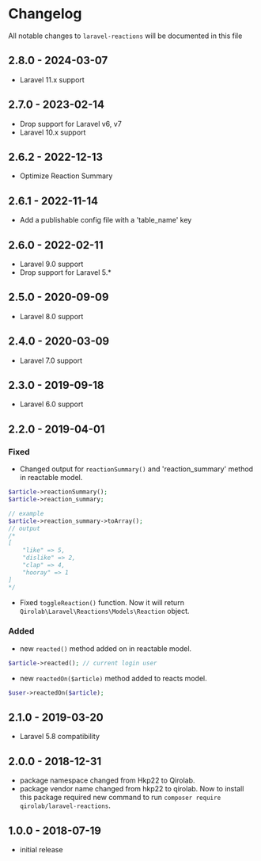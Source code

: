 # Changelog

All notable changes to `laravel-reactions` will be documented in this file

## 2.8.0 - 2024-03-07

- Laravel 11.x support

## 2.7.0 - 2023-02-14

- Drop support for Laravel v6, v7
- Laravel 10.x support

## 2.6.2 - 2022-12-13

- Optimize Reaction Summary

## 2.6.1 - 2022-11-14

- Add a publishable config file with a 'table_name' key

## 2.6.0 - 2022-02-11

- Laravel 9.0 support
- Drop support for Laravel 5.*

## 2.5.0 - 2020-09-09

- Laravel 8.0 support

## 2.4.0 - 2020-03-09

- Laravel 7.0 support

## 2.3.0 - 2019-09-18

- Laravel 6.0 support

## 2.2.0 - 2019-04-01

### Fixed

- Changed output for `reactionSummary()` and 'reaction_summary' method in reactable model.

```php
$article->reactionSummary();
$article->reaction_summary;

// example
$article->reaction_summary->toArray();
// output
/*
[
    "like" => 5,
    "dislike" => 2,
    "clap" => 4,
    "hooray" => 1
]
*/
```

- Fixed `toggleReaction()` function. Now it will return `Qirolab\Laravel\Reactions\Models\Reaction` object.

### Added

- new `reacted()` method added on in reactable model.

```php
$article->reacted(); // current login user
```

- new `reactedOn($article)` method added to reacts model.

```php
$user->reactedOn($article);
```

## 2.1.0 - 2019-03-20

- Laravel 5.8 compatibility

## 2.0.0 - 2018-12-31

- package namespace changed from Hkp22 to Qirolab.
- package vendor name changed from hkp22 to qirolab. Now to install this package required new command to run `composer require qirolab/laravel-reactions`.

## 1.0.0 - 2018-07-19

- initial release
